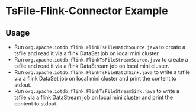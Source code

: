 <!--

    Licensed to the Apache Software Foundation (ASF) under one
    or more contributor license agreements.  See the NOTICE file
    distributed with this work for additional information
    regarding copyright ownership.  The ASF licenses this file
    to you under the Apache License, Version 2.0 (the
    "License"); you may not use this file except in compliance
    with the License.  You may obtain a copy of the License at
    
        http://www.apache.org/licenses/LICENSE-2.0
    
    Unless required by applicable law or agreed to in writing,
    software distributed under the License is distributed on an
    "AS IS" BASIS, WITHOUT WARRANTIES OR CONDITIONS OF ANY
    KIND, either express or implied.  See the License for the
    specific language governing permissions and limitations
    under the License.

-->

# TsFile-Flink-Connector Example

## Usage

* Run `org.apache.iotdb.flink.FlinkTsFileBatchSource.java` to create a tsfile and read it via a flink DataSet job on local mini cluster.
* Run `org.apache.iotdb.flink.FlinkTsFileStreamSource.java` to create a tsfile and read it via a flink DataStream job on local mini cluster.
* Run `org.apache.iotdb.flink.FlinkTsFileBatchSink.java` to write a tsfile via a flink DataSet job on local mini cluster and print the content to stdout.
* Run `org.apache.iotdb.flink.FlinkTsFileStreamSink.java` to write a tsfile via a flink DataStream job on local mini cluster and print the content to stdout.